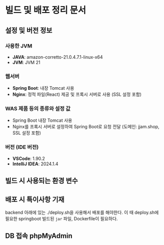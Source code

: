 # 빌드 및 배포 정리 문서

## 설정 및 버전 정보

### 사용한 JVM

- **JAVA**: amazon-corretto-21.0.4.7.1-linux-x64
- **JVM**: JVM 21

### 웹서버

- **Spring Boot**: 내장 Tomcat 사용
- **Nginx**: 정적 파일(React) 제공 및 프록시 서버로 사용 (SSL 설정 포함)

### WAS 제품 등의 종류와 설정 값

- Spring Boot 내장 Tomcat 사용
- Nginx를 프록시 서버로 설정하여 Spring Boot로 요청 전달 (도메인: jjam.shop, SSL 설정 포함)

### 버전 (IDE 버전)

- **VSCode**: 1.90.2
- **IntelliJ IDEA**: 2024.1.4

## 빌드 시 사용되는 환경 변수

## 배포 시 특이사항 기재

backend 아래에 있는 ./deploy.sh을 사용해서 배포를 해야한다.
이 때 deploy.sh에 필요한
springboot 빌드된 `jar` 파일, Dockerfile이 필요하다.

## DB 접속 phpMyAdmin
